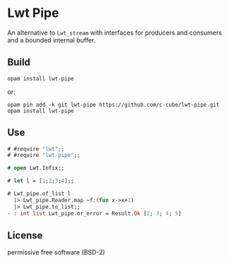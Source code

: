 # Lwt Pipe

An alternative to `Lwt_stream` with interfaces for producers and consumers
and a bounded internal buffer.

## Build

    opam install lwt-pipe

or:

    opam pin add -k git lwt-pipe https://github.com/c-cube/lwt-pipe.git
    opam install lwt-pipe

## Use

```ocaml
# #require "lwt";;
# #require "lwt-pipe";;

# open Lwt.Infix;;

# let l = [1;2;3;4];;

# Lwt_pipe.of_list l
  |> Lwt_pipe.Reader.map ~f:(fun x->x+1)
  |> Lwt_pipe.to_list;;
- : int list Lwt_pipe.or_error = Result.Ok [2; 3; 4; 5]

```

## License

permissive free software (BSD-2)
